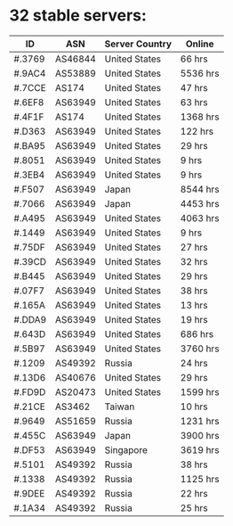 # 32 stable servers:

| ID | ASN | Server Country | Online |
| ------ | ------ | ------ | ------ |
| #.3769 | AS46844 | United States | 66 hrs |
| #.9AC4 | AS53889 | United States | 5536 hrs |
| #.7CCE | AS174 | United States | 47 hrs |
| #.6EF8 | AS63949 | United States | 63 hrs |
| #.4F1F | AS174 | United States | 1368 hrs |
| #.D363 | AS63949 | United States | 122 hrs |
| #.BA95 | AS63949 | United States | 29 hrs |
| #.8051 | AS63949 | United States | 9 hrs |
| #.3EB4 | AS63949 | United States | 9 hrs |
| #.F507 | AS63949 | Japan | 8544 hrs |
| #.7066 | AS63949 | Japan | 4453 hrs |
| #.A495 | AS63949 | United States | 4063 hrs |
| #.1449 | AS63949 | United States | 9 hrs |
| #.75DF | AS63949 | United States | 27 hrs |
| #.39CD | AS63949 | United States | 32 hrs |
| #.B445 | AS63949 | United States | 29 hrs |
| #.07F7 | AS63949 | United States | 38 hrs |
| #.165A | AS63949 | United States | 13 hrs |
| #.DDA9 | AS63949 | United States | 19 hrs |
| #.643D | AS63949 | United States | 686 hrs |
| #.5B97 | AS63949 | United States | 3760 hrs |
| #.1209 | AS49392 | Russia | 24 hrs |
| #.13D6 | AS40676 | United States | 29 hrs |
| #.FD9D | AS20473 | United States | 1599 hrs |
| #.21CE | AS3462 | Taiwan | 10 hrs |
| #.9649 | AS51659 | Russia | 1231 hrs |
| #.455C | AS63949 | Japan | 3900 hrs |
| #.DF53 | AS63949 | Singapore | 3619 hrs |
| #.5101 | AS49392 | Russia | 38 hrs |
| #.1338 | AS49392 | Russia | 1125 hrs |
| #.9DEE | AS49392 | Russia | 22 hrs |
| #.1A34 | AS49392 | Russia | 25 hrs |

